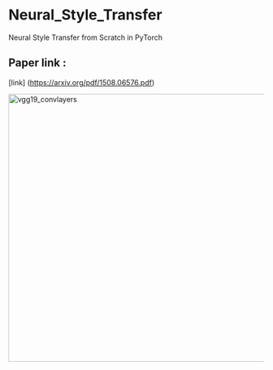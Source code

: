 # Neural_Style_Transfer
Neural Style Transfer from Scratch in PyTorch 
## Paper link : 
[link] (https://arxiv.org/pdf/1508.06576.pdf)

<img width="528" alt="vgg19_convlayers" src="https://user-images.githubusercontent.com/21220616/55342443-73871080-54c6-11e9-9e26-1dfe2bffd945.png">

